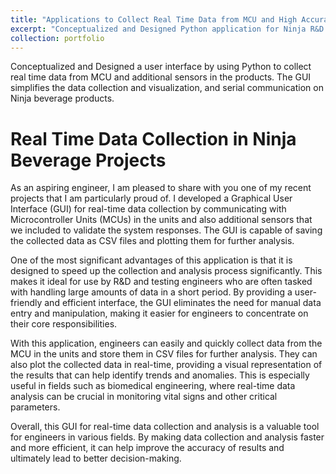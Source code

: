 ```yaml
---
title: "Applications to Collect Real Time Data from MCU and High Accuracy Precision Scales to Test the Units"
excerpt: "Conceptualized and Designed Python application for Ninja R&D team to collect real-time data from software by communicating with unit's MCU.<br/><img src='/images/serialGUI.png' width='550' height='600'> <br/> <br/> Also a profiler is designed and developed for R&D and testing team to visualize and save real time sensor and scale data.<br/><img src='/images/profiler2.jpg' width='500' height='550'>"
collection: portfolio
---
```


Conceptualized and Designed a user interface by using Python to collect real time data from MCU and additional sensors in the products. The GUI simplifies the data collection and visualization, and serial communication on Ninja beverage products. 

Real Time Data Collection in Ninja Beverage Projects
======

As an aspiring engineer, I am pleased to share with you one of my recent projects that I am particularly proud of. I developed a Graphical User Interface (GUI) for real-time data collection by communicating with Microcontroller Units (MCUs) in the units and also additional sensors that we included to validate the system responses. The GUI is capable of saving the collected data as CSV files and plotting them for further analysis.

One of the most significant advantages of this application is that it is designed to speed up the collection and analysis process significantly. This makes it ideal for use by R&D and testing engineers who are often tasked with handling large amounts of data in a short period. By providing a user-friendly and efficient interface, the GUI eliminates the need for manual data entry and manipulation, making it easier for engineers to concentrate on their core responsibilities.

With this application, engineers can easily and quickly collect data from the MCU in the units and store them in CSV files for further analysis. They can also plot the collected data in real-time, providing a visual representation of the results that can help identify trends and anomalies. This is especially useful in fields such as biomedical engineering, where real-time data analysis can be crucial in monitoring vital signs and other critical parameters.

Overall, this GUI for real-time data collection and analysis is a valuable tool for engineers in various fields. By making data collection and analysis faster and more efficient, it can help improve the accuracy of results and ultimately lead to better decision-making.




